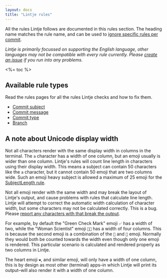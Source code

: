 ```yaml
---
layout: docs
title: "Lintje rules"
---
```


All the rules Lintje follows are documented in this rules section. The heading name matches the rule name, and can be used to [ignore specific rules per commit](/docs/configuration.html#ignoring-rules-per-commit).

_Lintje is primarily focussed on supporting the English language, other languages may not be compatible with every rule currently. Please [create an issue][issues] if you run into any problems._

<%= toc %>

## Available rule types

Read the rules pages for all the rules Lintje checks and how to fix them.

- [Commit subject](/docs/rules/commit-subject.html)
- [Commit message](/docs/rules/commit-message.html)
- [Commit type](/docs/rules/commit-type.html)
- [Branch](/docs/rules/branch.html)

<a name="unicode"></a>
## A note about Unicode display width

Not all characters render with the same display width in columns in the terminal. The `a` character has a width of one column, but an emoji usually is wider than one column. Lintje's rules will count line length in characters using their display width. This means a subject can contain 50 characters like the `a` character, but it cannot contain 50 emoji that are two columns wide. Such an emoji heavy subject is allowed a maximum of 25 emoji for the [SubjectLength rule](/docs/rules/commit-subject.html#subjectlength).

Not all emoji render with the same width and may break the layout of Lintje's output, and cause problems with rules that calculate line length. Lintje will attempt to correct the automatic width calculation of character width, but some characters may not be calculated correctly. This is a bug. Please [report any characters with that break the output][issues].

For example, by default the "Green Check Mark" emoji `✅` has a width of two, while the "Woman Scientist" emoji `👩‍🔬` has a width of four columns. This is because the second emoji is a combination of the `👩` and `🔬` emoji. Normally they would both be counted towards the width even though only one emoji is rendered. This particular scenario is calculated and rendered properly as two columns in Lintje.

The heart emoji `❤️`, and similar emoji, will only have a width of one column, this is by design as most other (terminal) apps–in which Lintje will print its output–will also render it with a width of one column.

[unicode]: #unicode
[imperative mood]: https://en.wikipedia.org/wiki/Imperative_mood
[issues]: <%= site.metadata.issue_tracker %>
